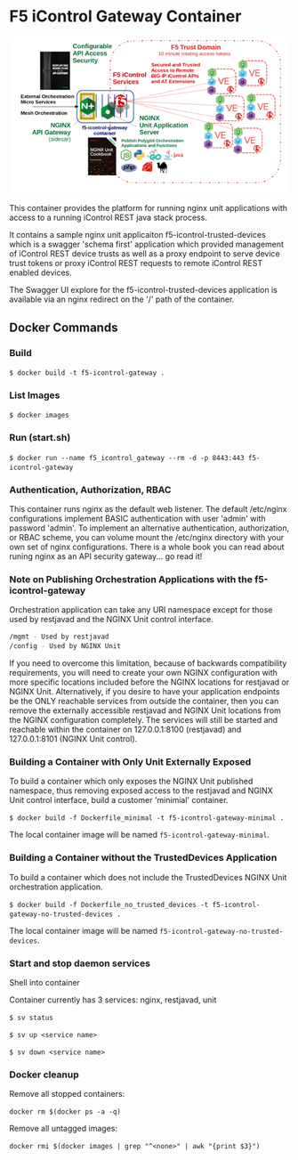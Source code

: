 # F5 iControl Gateway Container

![f5-icontrol-gateway container](https://github.com/f5devcentral/f5-icontrol-trusted-devices/raw/master/static/images/F5iControlGatewayContainer640x360.png)

This container provides the platform for running nginx unit applications
with access to a running iControl REST java stack process.

It contains a sample nginx unit applicaiton f5-icontrol-trusted-devices
which is a swagger 'schema first' application which provided management
of iControl REST device trusts as well as a proxy endpoint to serve
device trust tokens or proxy iControl REST requests to remote iControl
REST enabled devices.

The Swagger UI explore for the f5-icontrol-trusted-devices application is
available via an nginx redirect on the '/' path of the container.

## Docker Commands

### Build

`$ docker build -t f5-icontrol-gateway .`

### List Images

`$ docker images`

### Run (start.sh)

`$ docker run --name f5_icontrol_gateway --rm -d -p 8443:443 f5-icontrol-gateway`

### Authentication, Authorization, RBAC

This container runs nginx as the default web listener. The default /etc/nginx configurations
implement BASIC authentication with user 'admin' with password 'admin'. To implement an
alternative authentication, authorization, or RBAC scheme, you can volume mount the /etc/nginx
directory with your own set of nginx configurations. There is a whole book you can read
about runing nginx as an API security gateway... go read it!

### Note on Publishing Orchestration Applications with the f5-icontrol-gateway

Orchestration application can take any URI namespace except for those used by restjavad and the NGINX Unit control interface.

```bash
/mgmt - Used by restjavad
/config - Used by NGINX Unit
```

If you need to overcome this limitation, because of backwards compatibility requirements, you will need to create your own NGINX configuration with more specific locations included before the NGINX locations for restjavad or NGINX Unit. Alternatively, if you desire to have your application endpoints be the ONLY reachable services from outside the container, then you can remove the externally accessible restjavad and NGINX Unit locations from the NGINX configuration completely. The services will still be started and reachable within the container on 127.0.0.1:8100 (restjavad) and 127.0.0.1:8101 (NGINX Unit control).

### Building a Container with Only Unit Externally Exposed

To build a container which only exposes the NGINX Unit published namespace, thus removing exposed access to the restjavad and NGINX Unit control interface, build a customer 'minimial' container.

`$ docker build -f Dockerfile_minimal -t f5-icontrol-gateway-minimal .`

The local container image will be named `f5-icontrol-gateway-minimal`.

### Building a Container without the TrustedDevices Application

To build a container which does not include the TrustedDevices NGINX Unit orchestration application.

`$ docker build -f Dockerfile_no_trusted_devices -t f5-icontrol-gateway-no-trusted-devices .`

The local container image will be named `f5-icontrol-gateway-no-trusted-devices`.

### Start and stop daemon services

Shell into container

Container currently has 3 services: nginx, restjavad, unit

`$ sv status`

`$ sv up <service name>`

`$ sv down <service name>`

### Docker cleanup

Remove all stopped containers:

`docker rm $(docker ps -a -q)`

Remove all untagged images:

`docker rmi $(docker images | grep "^<none>" | awk "{print $3}")`
